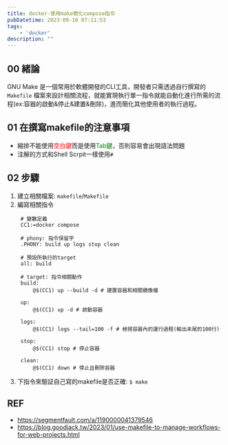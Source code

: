 ```yaml
---
title: docker-使用make簡化compose指令
pubDatetime: 2023-09-16 07:11:53
tags: 
    - 'docker'
description: ""
---
```


## 00 緒論
GNU Make 是一個常用於軟體開發的CLI工具，開發者只需透過自行撰寫的 `Makefile` 檔案來設計相關流程，就能實現執行單一指令就能自動化進行所需的流程(ex:容器的啟動&停止&建置&刪除)，進而簡化其他使用者的執行過程。

<!--more-->

## 01 在撰寫makefile的注意事項
- 縮排不能使用<font color=red>空白鍵</font>而是使用<font color=green>Tab鍵</font>，否則容易會出現語法問題
- 注解的方式和Shell Scrpit一樣使用`#`

## 02 步驟
1. 建立相關檔案: `makefile`/`Makefile` 
2. 編寫相關指令
   ```makefile=
    # 變數定義
    CC1:=docker compose

    # phony: 指令保留字
    .PHONY: build up logs stop clean 

    # 預設所執行的target
    all: build
    
    # target: 指令相關動作
    build:
        @$(CC1) up --build -d # 建置容器和相關鏡像檔

    up:
        @$(CC1) up -d # 啟動容器

    logs:
	    @$(CC1) logs --tail=100 -f # 檢視容器內的運行過程(輸出未尾的100行)

    stop:
        @$(CC1) stop # 停止容器

    clean:
        @$(CC1) down # 停止且刪除容器
   ```
3. 下指令來驗証自己寫的makefile是否正確: `$ make`

## REF
- https://segmentfault.com/a/1190000041379546
- https://blog.goodjack.tw/2023/01/use-makefile-to-manage-workflows-for-web-projects.html